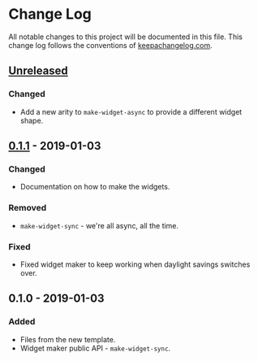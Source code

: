 # Change Log
All notable changes to this project will be documented in this file. This change log follows the conventions of [keepachangelog.com](http://keepachangelog.com/).

## [Unreleased]
### Changed
- Add a new arity to `make-widget-async` to provide a different widget shape.

## [0.1.1] - 2019-01-03
### Changed
- Documentation on how to make the widgets.

### Removed
- `make-widget-sync` - we're all async, all the time.

### Fixed
- Fixed widget maker to keep working when daylight savings switches over.

## 0.1.0 - 2019-01-03
### Added
- Files from the new template.
- Widget maker public API - `make-widget-sync`.

[Unreleased]: https://github.com/your-name/net_promoter_score/compare/0.1.1...HEAD
[0.1.1]: https://github.com/your-name/net_promoter_score/compare/0.1.0...0.1.1
